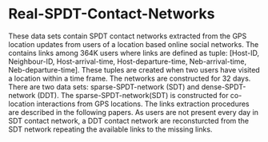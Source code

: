 # Real-SPDT-Contact-Networks
These data sets contain  SPDT contact networks extracted from the GPS location updates from users of a location based online social networks. The contains links among 364K users where links are defined as tuple: [Host-ID, Neighbour-ID, Host-arrival-time, Host-departure-time, Neb-arrival-time, Neb-departure-time]. These tuples are created when two users have visited a location within a time frame. The networks are constructed for 32 days. There are two data sets: sparse-SPDT-network (SDT) and dense-SPDT-network (DDT). The sparse-SPDT-network(SDT) is constructed for co-location interactions from GPS locations. The links extraction procedures are described in the following papers. As users are not present every day in SDT contact network, a DDT contact network are reconsturcted from the SDT network repeating the available links to the missing links.
